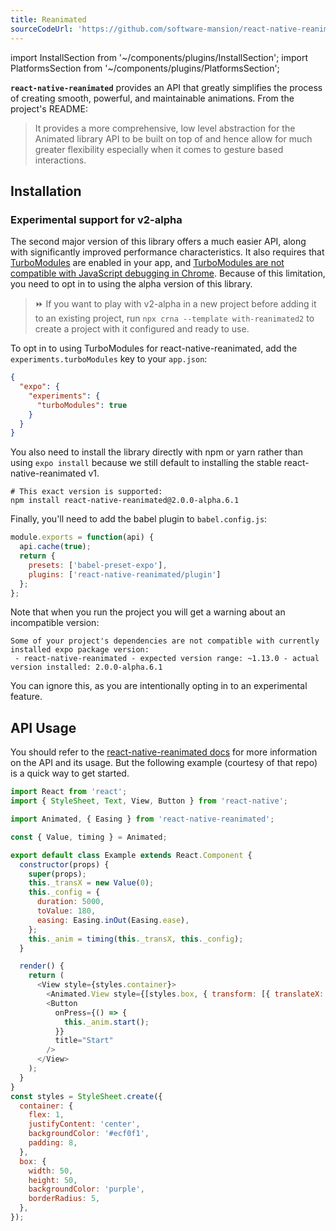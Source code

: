 ```yaml
---
title: Reanimated
sourceCodeUrl: 'https://github.com/software-mansion/react-native-reanimated'
---
```


import InstallSection from '~/components/plugins/InstallSection';
import PlatformsSection from '~/components/plugins/PlatformsSection';

**`react-native-reanimated`** provides an API that greatly simplifies the process of creating smooth, powerful, and maintainable animations. From the project's README:

> It provides a more comprehensive, low level abstraction for the Animated library API to be built on top of and hence allow for much greater flexibility especially when it comes to gesture based interactions.

<PlatformsSection android emulator ios simulator web />

## Installation

<InstallSection packageName="react-native-reanimated" href="https://github.com/kmagiera/react-native-reanimated#getting-started" />

### Experimental support for v2-alpha

The second major version of this library offers a much easier API, along with significantly improved performance characteristics. It also requires that [TurboModules](https://github.com/react-native-community/discussions-and-proposals/issues/40) are enabled in your app, and [TurboModules are not compatible with JavaScript debugging in Chrome](https://docs.swmansion.com/react-native-reanimated/docs/next/#known-problems-and-limitations). Because of this limitation, you need to opt in to using the alpha version of this library.

> ⏩ If you want to play with v2-alpha in a new project before adding it to an existing project, run `npx crna --template with-reanimated2` to create a project with it configured and ready to use.

To opt in to using TurboModules for react-native-reanimated, add the `experiments.turboModules` key to your `app.json`:

```json
{
  "expo": {
    "experiments": {
      "turboModules": true
    }
  }
}
```

You also need to install the library directly with npm or yarn rather than using `expo install` because we still default to installing the stable react-native-reanimated v1.

```
# This exact version is supported:
npm install react-native-reanimated@2.0.0-alpha.6.1
```

Finally, you'll need to add the babel plugin to `babel.config.js`:

```jsx
module.exports = function(api) {
  api.cache(true);
  return {
    presets: ['babel-preset-expo'],
    plugins: ['react-native-reanimated/plugin']
  };
};
```

Note that when you run the project you will get a warning about an incompatible version:

```
Some of your project's dependencies are not compatible with currently installed expo package version:
 - react-native-reanimated - expected version range: ~1.13.0 - actual version installed: 2.0.0-alpha.6.1
 ```

 You can ignore this, as you are intentionally opting in to an experimental feature.

## API Usage

You should refer to the [react-native-reanimated docs](https://github.com/kmagiera/react-native-reanimated#reanimated-overview) for more information on the API and its usage. But the following example (courtesy of that repo) is a quick way to get started.

```js
import React from 'react';
import { StyleSheet, Text, View, Button } from 'react-native';

import Animated, { Easing } from 'react-native-reanimated';

const { Value, timing } = Animated;

export default class Example extends React.Component {
  constructor(props) {
    super(props);
    this._transX = new Value(0);
    this._config = {
      duration: 5000,
      toValue: 180,
      easing: Easing.inOut(Easing.ease),
    };
    this._anim = timing(this._transX, this._config);
  }

  render() {
    return (
      <View style={styles.container}>
        <Animated.View style={[styles.box, { transform: [{ translateX: this._transX }] }]} />
        <Button
          onPress={() => {
            this._anim.start();
          }}
          title="Start"
        />
      </View>
    );
  }
}
const styles = StyleSheet.create({
  container: {
    flex: 1,
    justifyContent: 'center',
    backgroundColor: '#ecf0f1',
    padding: 8,
  },
  box: {
    width: 50,
    height: 50,
    backgroundColor: 'purple',
    borderRadius: 5,
  },
});
```
